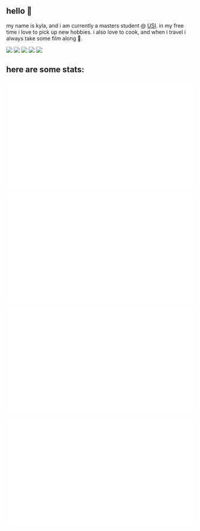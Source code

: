 ## hello :wave:

my name is kyla, and i am currently a masters student @ [USI](https://www.usi.ch/en). in my free time i love to pick up new hobbies. i also love to cook, and when i travel i always take some film along :camera_flash:. 

<!-- Will someday create my own eighty eight by thirty one... -->
<div align="left">
    <img src="https://anlucas.neocities.org/aoltos_a.gif">
    <img src="https://anlucas.neocities.org/got_html.gif">
    <img src="http://www.hoary.org/now/oz/rude.gif">
    <img src="https://owlman.neocities.org/OwlMan/Banners/upallnight_anibanner.gif">
    <img src="https://neonaut.neocities.org/images/buttons/neocitizens/kirbykevinson_2.png">
</div>

## here are some stats:

<div align="center">
    <img src="https://raw.githubusercontent.com/kybeka/kybeka-stats/master/generated/overview.svg#gh-dark-mode-only">
    <img src="https://raw.githubusercontent.com/kybeka/kybeka-stats/master/generated/overview.svg#gh-light-mode-only">
    <img src="https://raw.githubusercontent.com/kybeka/kybeka-stats/master/generated/languages.svg#gh-dark-mode-only">
    <img src="https://raw.githubusercontent.com/kybeka/kybeka-stats/master/generated/languages.svg#gh-light-mode-only">
</div>

<br>
<br>



<!-- CRINGE -->
<!-- <img src="https://komarev.com/ghpvc/?username=kybeka"> -->
<!-- ### my page :point_right: [kybeka.github.io](https://www.kybeka.github.io) -->
